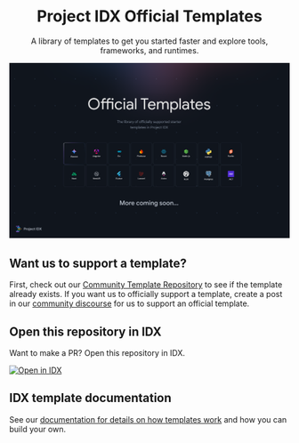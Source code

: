 <h1 align="center">Project IDX Official Templates</h1>
<div align="center">A library of templates to get you started faster and explore tools, frameworks, and runtimes.</div>

![Project IDX Official Templates](./official-templates.png)

## Want us to support a template?
First, check out our [Community Template Repository](https://github.com/project-idx/community-templates) to see if the template already exists. If you want us to officially support a template, create a post in our [community discourse](https://community.idx.dev) for us to support an official template.

## Open this repository in IDX
Want to make a PR? Open this repository in IDX.

<a href="https://idx.google.com/import?url=https://github.com/project-idx/official-templates">
  <img height="32" alt="Open in IDX" src="https://cdn.idx.dev/btn/open_dark_32.svg">
</a>

## IDX template documentation
See our [documentation for details on how templates work](https://developers.google.com/idx/guides/custom-templates) and how you can build your own. 
